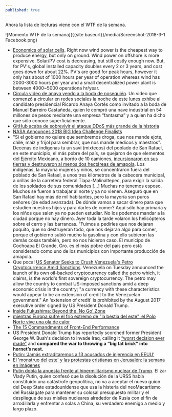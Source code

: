 ```yaml
---
published: true
---
```

Ahora la lista de lecturas viene con el WTF de la semana.

![Momento WTF de la semana]({{site.baseurl}}/media/Screenshot-2018-3-1 Facebook.png)

- [Economics of solar cells](https://www.youtube.com/watch?v=FP_wWHjvLBY). Right now wind power is the cheapest way to produce energy, but only on ground. Wind power on offshore is more expensive. Solar/PV cost is decreasing, but still costly enough now. But, for PV's, global installed capacity doubles every 2 or 3 years, and cost goes down for about 22%. PV's are good for peak hours, however it only has about of 1000 hours per year of operation whereas wind has 2000-3000 hours per year and a small decentralized power plant is between 4000~5000 operationa hr/year.
- [Circula video de anaya yendo a la boda de nosequién](http://www.proceso.com.mx/524127/circula-video-en-que-anaya-asiste-boda-de-barreiro-invito-un-amigo-dice-el-panista). Un video que comenzó a circular en redes sociales la noche de este lunes exhibe al candidato presidencial Ricardo Anaya Cortés como invitado a la boda de Manuel Barreiro Castañeda, quien le compró una nave industrial en 54 millones de pesos mediante una empresa “fantasma” y a quien ha dicho que sólo conoce superficialmente.
- [GitHub acaba de sobrevivir el ataque DDoS más grande de la historia](https://www.genbeta.com/actualidad/github-acaba-de-sobrevivir-el-ataque-ddos-mas-grande-de-la-historia)
- [NASA Announces 2018 BIG Idea Challenge Finalists](http://spaceref.com/news/viewpr.html?pid=51990)
- "Si el gobierno no quiere que sembremos droga, que nos mande ejote, chile, maíz y frijol para sembrar, que nos mande médicos y maestros". Decenas de indígenas tu un savi (mixtecos) del poblado de San Rafael, en este municipio, el más pobre del país, se quejaron de que elementos del Ejército Mexicano, a bordo de 10 camiones, [incursionaron en sus tierras y destruyeron al menos dos hectáreas de amapola](http://www.jornada.unam.mx/2018/03/01/estados/028n2est). Los indígenas, la mayoría mujeres y niños, se concentraron fuera del poblado de San Rafael, a unos tres kilómetros de la cabecera municipal, a orillas de la carretera federal Tlapa-Malinaltepec, para exigir la salida de los soldados de sus comunidades [...] Muchas no tenemos esposo. Muchos se fueron a trabajar al norte y ya no vienen. Aseguró que en San Rafael hay más de mil habitantes, pero la mayoría son puros señores (de edad avanzada). De dónde vamos a sacar dinero para que estudien nuestros hijos y para darles de comer? Aquí sólo hay primaria y los niños que salen ya no pueden estudiar. No los podemos mandar a la ciudad porque no hay dinero. Ayer toda la tarde volaron los helicópteros sobre el cerro y las barrancas. “Fuimos a pedirles que nos dejaran poquito, que no destruyeran todo, que nos dejaran algo para comer, porque el gobierno subió mucho la gasolina y con ello subieron las demás cosas también, pero no nos hicieron caso. El municipo de Cochoapa El Grande, Gro. es el más pobre del país pero está considerado como uno de los municipios con importante producción de amapola.
- Que poca! [US Senator Seeks to Crush Venezuela's Petro Cryptocurrency Amid Sanctions](https://sputniknews.com/world/201802261061987516-menendez-us-venezuela-petro/). Venezuela on Tuesday announced the launch of its own oil-backed cryptocurrency called the petro which, it claims, is the world's first sovereign cryptocurrency. The petro may allow the country to combat US-imposed sanctions amid a deep economic crisis in the country; "a currency with these characteristics would appear to be an extension of credit to the Venezuelan government." An ‘extension of credit' is prohibited by the August 2017 executive order signed by US President Donald Trump.
- [Inside Fukushima: Beyond the 'No Go' Zone](https://www.youtube.com/watch?v=kBmc8SQMBj8)
- [mientras Europa sufre el frío extremo de "la bestia del este", el Polo Norte vive una ola de calor](http://www.bbc.com/mundo/noticias-43226848?ocid=socialflow_facebook)
- [The 15 Commandments of Front-End Performance](https://alexsexton.com/blog/2015/02/the-15-commandments-of-front-end-performance/)
- US President Donald Trump has reportedly scorched former President George W. Bush's decision to invade Iraq, calling it [“worst decision ever made”](https://www.rt.com/usa/420448-iraq-invasion-bush-trump/) and **compared the war to throwing a “big fat brick” into hornet’s nest.**
- [Putin: ‘Jamás extraditaremos a 13 acusados de injerencia en EEUU’](https://www.hispantv.com/noticias/rusia/370308/putin-acusados-trama-rusa-megyn-kelly)
- [El 'monstruo del este' y las protestas cristianas en Jerusalén: la semana en imágenes](https://mundo.sputniknews.com/foto/201803041076704968-mejores-fotos-semana/)
- [Putin dobla la apuesta frente al hipermilitarismo nuclear de Trump](https://mundo.sputniknews.com/firmas/201803041076743771-moscu-washington-politica-militarizacion/). El zar Vlady Putin, quien confesó que la disolución de la URSS había constituido una catástrofe geopolítica, no va a aceptar el nuevo guion del Deep State estadounidense que usa la histeria del neoMacartismo del Russiagate para mantener su colosal presupuesto militar y el despliegue de sus misiles nucleares alrededor de Rusia con el fin de arrodillarla y enfrentar a solas a China, su verdadero enemigo a medio y largo plazo.

